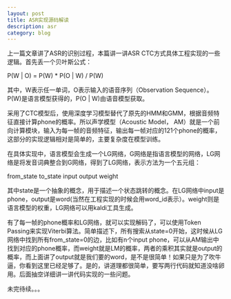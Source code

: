 ```yaml
---
layout: post
title: ASR实现源码解读
description: asr
category: blog
---
```


上一篇文章讲了ASR的识别过程，本篇讲一讲ASR CTC方式具体工程实现的一些逻辑。首先丢一个贝叶斯公式：

 P(W | O) = P(W) * P(O | W) / P(W)
 
 其中，W表示任一单词，O表示输入的语音序列（Observation Sequence）。P(W)是语言模型获得的，P(O | W)由语音模型获取。

采用了CTC模型后，使用深度学习模型替代了原先的HMM和GMM，根据音频特征直接计算phone的概率。所以声学模型（Acoustic Model， AM）就是一个前向计算模块，输入为每一帧的音频特征，输出每一帧对应的121个phone的概率，这部分的实现逻辑相对是简单的，主要复杂度在模型训练。

在具体实现中，语言模型会生成一个LG网络，G网络是指语言模型的网络，LG网络是将发音词典整合到G网络，得到了LG网络，表示方法为一个五元组：

from_state to_state input output weight

其中state是一个抽象的概念，用于描述一个状态跳转的概念。在LG网络中input是phone，output是word(当然在工程实现的时候会用word_id表示）。weight则是语言模型的权重，LG网络可以用kaldi工具生成。

有了每一帧的phone概率和LG网络，就可以实现解码了，可以使用Token Passing来实现Viterbi算法。简单描述下，所有搜索从state=0开始，这时候从LG网络中找到所有from_state=0的边，比如有n个input phone，可以从AM输出中找到对应的phone概率，而weight就是LM的概率，两者的乘积其实就是output的概率，而上面讲了output就是我们要的word，是不是很简单！如果只是为了吹牛逼，你看到这里已经足够了。是的，讲道理都很简单，要写两行代码就知道没啥卵用。后面抽空详细讲一讲代码实现的一些问题。

未完待续。。。

